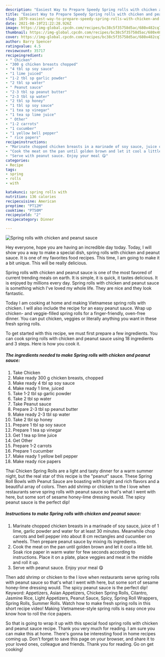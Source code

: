 ```yaml
---
description: "Easiest Way to Prepare Speedy Spring rolls with chicken and peanut sauce"
title: "Easiest Way to Prepare Speedy Spring rolls with chicken and peanut sauce"
slug: 1079-easiest-way-to-prepare-speedy-spring-rolls-with-chicken-and-peanut-sauce
date: 2021-08-19T21:22:28.926Z
image: https://img-global.cpcdn.com/recipes/bc38c5f35758d5ac/680x482cq70/spring-rolls-with-chicken-and-peanut-sauce-recipe-main-photo.jpg
thumbnail: https://img-global.cpcdn.com/recipes/bc38c5f35758d5ac/680x482cq70/spring-rolls-with-chicken-and-peanut-sauce-recipe-main-photo.jpg
cover: https://img-global.cpcdn.com/recipes/bc38c5f35758d5ac/680x482cq70/spring-rolls-with-chicken-and-peanut-sauce-recipe-main-photo.jpg
author: Barry Spencer
ratingvalue: 4.5
reviewcount: 35717
recipeingredient:
- " Chicken"
- "300 g chicken breasts chopped"
- "4 tbl sp soy sauce"
- "1 lime juiced"
- "1-2 tbl sp garlic powder"
- "2 tbl sp water"
- " Peanut sauce"
- "2-3 tbl sp peanut butter"
- "2-3 tbl sp water"
- "2 tbl sp honey"
- "1 tbl sp soy sauce"
- "1 tea sp vinegar"
- "1 tea sp lime juice"
- " Other"
- "1-2 carrots"
- "1 cucumber"
- "1 yellow bell pepper"
- " rice papers"
recipeinstructions:
- "Marinate chopped chicken breasts in a marinade of soy sauce, juice of 1 lime, garlic powder and water for at least 30 minutes. Meanwhile chop carrots and bell pepper into about 8 cm rectangles and cucumber on wheels. Then prepare peanut sauce by mixing its ingredients."
- "Cook the meat on the pan until golden brown and let it cool a little bit. Soak rice paper in warm water for few seconds according to instructions. Place it on a plate, place veggies and meat in the middle and roll it up."
- "Serve with peanut sauce. Enjoy your meal 😋"
categories:
- Recipe
tags:
- spring
- rolls
- with

katakunci: spring rolls with 
nutrition: 136 calories
recipecuisine: American
preptime: "PT12M"
cooktime: "PT50M"
recipeyield: "2"
recipecategory: Dinner

---
```



![Spring rolls with chicken and peanut sauce](https://img-global.cpcdn.com/recipes/bc38c5f35758d5ac/680x482cq70/spring-rolls-with-chicken-and-peanut-sauce-recipe-main-photo.jpg)

Hey everyone, hope you are having an incredible day today. Today, I will show you a way to make a special dish, spring rolls with chicken and peanut sauce. It is one of my favorites food recipes. This time, I am going to make it a bit unique. This will be really delicious.

Spring rolls with chicken and peanut sauce is one of the most favored of current trending meals on earth. It is simple, it is quick, it tastes delicious. It is enjoyed by millions every day. Spring rolls with chicken and peanut sauce is something which I've loved my whole life. They are nice and they look fantastic.

Today I am cooking at home and making Vietnamese spring rolls with chicken. I will also include the recipe for an easy peanut sauce. Wrap up chicken- and veggie-filled spring rolls for a finger-friendly, oven-free dinner. You can put chicken, veggies or literally anything you want in these fresh spring rolls.


To get started with this recipe, we must first prepare a few ingredients. You can cook spring rolls with chicken and peanut sauce using 18 ingredients and 3 steps. Here is how you cook it.

<!--inarticleads1-->

##### The ingredients needed to make Spring rolls with chicken and peanut sauce:

1. Take  Chicken
1. Make ready 300 g chicken breasts, chopped
1. Make ready 4 tbl sp soy sauce
1. Make ready 1 lime, juiced
1. Take 1-2 tbl sp garlic powder
1. Take 2 tbl sp water
1. Take  Peanut sauce
1. Prepare 2-3 tbl sp peanut butter
1. Make ready 2-3 tbl sp water
1. Take 2 tbl sp honey
1. Prepare 1 tbl sp soy sauce
1. Prepare 1 tea sp vinegar
1. Get 1 tea sp lime juice
1. Get  Other
1. Prepare 1-2 carrots
1. Prepare 1 cucumber
1. Make ready 1 yellow bell pepper
1. Make ready  rice papers


Thai Chicken Spring Rolls are a light and tasty dinner for a warm summer night, but the real star of this recipe is the &#34;peanut&#34; sauce. These Spring Roll Bowls with Peanut Sauce are boasting with bright and rich flavors and a beautiful array of colors. Then add shrimp or chicken to the I love when restaurants serve spring rolls with peanut sauce so that&#39;s what I went with here, but some sort of sesame honey-lime dressing would. The spicy peanut sauce is the perfect dip! 

<!--inarticleads2-->

##### Instructions to make Spring rolls with chicken and peanut sauce:

1. Marinate chopped chicken breasts in a marinade of soy sauce, juice of 1 lime, garlic powder and water for at least 30 minutes. Meanwhile chop carrots and bell pepper into about 8 cm rectangles and cucumber on wheels. Then prepare peanut sauce by mixing its ingredients.
1. Cook the meat on the pan until golden brown and let it cool a little bit. Soak rice paper in warm water for few seconds according to instructions. Place it on a plate, place veggies and meat in the middle and roll it up.
1. Serve with peanut sauce. Enjoy your meal 😋


Then add shrimp or chicken to the I love when restaurants serve spring rolls with peanut sauce so that&#39;s what I went with here, but some sort of sesame honey-lime dressing would. The spicy peanut sauce is the perfect dip! Keyword: Appetizers, Asian Appetizers, Chicken Spring Rolls, Cilantro, Jasmine Rice, Light Appetizers, Peanut Sauce, Spicy, Spring Roll Wrappers, Spring Rolls, Summer Rolls. Watch how to make fresh spring rolls in this short recipe video! Making Vietnamese-style spring rolls is easy once you know how to roll the rice papers. 

So that is going to wrap it up with this special food spring rolls with chicken and peanut sauce recipe. Thank you very much for reading. I am sure you can make this at home. There's gonna be interesting food in home recipes coming up. Don't forget to save this page on your browser, and share it to your loved ones, colleague and friends. Thank you for reading. Go on get cooking!
